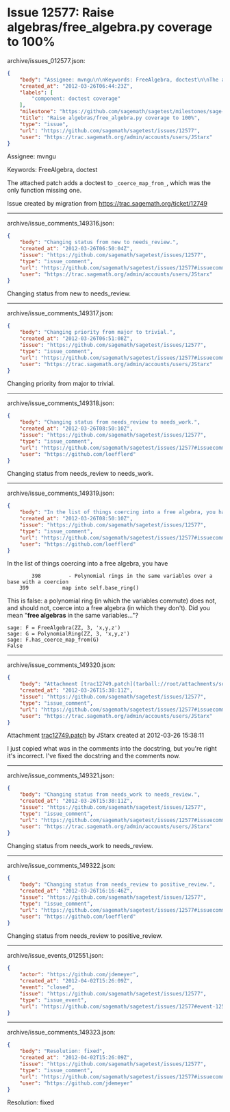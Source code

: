 # Issue 12577: Raise algebras/free_algebra.py coverage to 100%

archive/issues_012577.json:
```json
{
    "body": "Assignee: mvngu\n\nKeywords: FreeAlgebra, doctest\n\nThe attached patch adds a doctest to `_coerce_map_from_`, which was the only function missing one.\n\nIssue created by migration from https://trac.sagemath.org/ticket/12749\n\n",
    "created_at": "2012-03-26T06:44:23Z",
    "labels": [
        "component: doctest coverage"
    ],
    "milestone": "https://github.com/sagemath/sagetest/milestones/sage-5.0",
    "title": "Raise algebras/free_algebra.py coverage to 100%",
    "type": "issue",
    "url": "https://github.com/sagemath/sagetest/issues/12577",
    "user": "https://trac.sagemath.org/admin/accounts/users/JStarx"
}
```
Assignee: mvngu

Keywords: FreeAlgebra, doctest

The attached patch adds a doctest to `_coerce_map_from_`, which was the only function missing one.

Issue created by migration from https://trac.sagemath.org/ticket/12749





---

archive/issue_comments_149316.json:
```json
{
    "body": "Changing status from new to needs_review.",
    "created_at": "2012-03-26T06:50:04Z",
    "issue": "https://github.com/sagemath/sagetest/issues/12577",
    "type": "issue_comment",
    "url": "https://github.com/sagemath/sagetest/issues/12577#issuecomment-149316",
    "user": "https://trac.sagemath.org/admin/accounts/users/JStarx"
}
```

Changing status from new to needs_review.



---

archive/issue_comments_149317.json:
```json
{
    "body": "Changing priority from major to trivial.",
    "created_at": "2012-03-26T06:51:08Z",
    "issue": "https://github.com/sagemath/sagetest/issues/12577",
    "type": "issue_comment",
    "url": "https://github.com/sagemath/sagetest/issues/12577#issuecomment-149317",
    "user": "https://trac.sagemath.org/admin/accounts/users/JStarx"
}
```

Changing priority from major to trivial.



---

archive/issue_comments_149318.json:
```json
{
    "body": "Changing status from needs_review to needs_work.",
    "created_at": "2012-03-26T08:50:10Z",
    "issue": "https://github.com/sagemath/sagetest/issues/12577",
    "type": "issue_comment",
    "url": "https://github.com/sagemath/sagetest/issues/12577#issuecomment-149318",
    "user": "https://github.com/loefflerd"
}
```

Changing status from needs_review to needs_work.



---

archive/issue_comments_149319.json:
```json
{
    "body": "In the list of things coercing into a free algebra, you have\n\n```\n        398\t        - Polynomial rings in the same variables over a base with a coercion \n \t399\t          map into self.base_ring() \n```\n\nThis is false: a polynomial ring (in which the variables commute) does not, and should not, coerce into a free algebra (in which they don't). Did you mean \"**free algebras** in the same variables...\"?\n\n```\nsage: F = FreeAlgebra(ZZ, 3, 'x,y,z')\nsage: G = PolynomialRing(ZZ, 3, 'x,y,z')\nsage: F.has_coerce_map_from(G)\nFalse\n```\n",
    "created_at": "2012-03-26T08:50:10Z",
    "issue": "https://github.com/sagemath/sagetest/issues/12577",
    "type": "issue_comment",
    "url": "https://github.com/sagemath/sagetest/issues/12577#issuecomment-149319",
    "user": "https://github.com/loefflerd"
}
```

In the list of things coercing into a free algebra, you have

```
        398	        - Polynomial rings in the same variables over a base with a coercion 
 	399	          map into self.base_ring() 
```

This is false: a polynomial ring (in which the variables commute) does not, and should not, coerce into a free algebra (in which they don't). Did you mean "**free algebras** in the same variables..."?

```
sage: F = FreeAlgebra(ZZ, 3, 'x,y,z')
sage: G = PolynomialRing(ZZ, 3, 'x,y,z')
sage: F.has_coerce_map_from(G)
False
```




---

archive/issue_comments_149320.json:
```json
{
    "body": "Attachment [trac12749.patch](tarball://root/attachments/some-uuid/ticket12749/trac12749.patch) by JStarx created at 2012-03-26 15:38:11\n\nI just copied what was in the comments into the docstring, but you're right it's incorrect.  I've fixed the docstring and the comments now.",
    "created_at": "2012-03-26T15:38:11Z",
    "issue": "https://github.com/sagemath/sagetest/issues/12577",
    "type": "issue_comment",
    "url": "https://github.com/sagemath/sagetest/issues/12577#issuecomment-149320",
    "user": "https://trac.sagemath.org/admin/accounts/users/JStarx"
}
```

Attachment [trac12749.patch](tarball://root/attachments/some-uuid/ticket12749/trac12749.patch) by JStarx created at 2012-03-26 15:38:11

I just copied what was in the comments into the docstring, but you're right it's incorrect.  I've fixed the docstring and the comments now.



---

archive/issue_comments_149321.json:
```json
{
    "body": "Changing status from needs_work to needs_review.",
    "created_at": "2012-03-26T15:38:11Z",
    "issue": "https://github.com/sagemath/sagetest/issues/12577",
    "type": "issue_comment",
    "url": "https://github.com/sagemath/sagetest/issues/12577#issuecomment-149321",
    "user": "https://trac.sagemath.org/admin/accounts/users/JStarx"
}
```

Changing status from needs_work to needs_review.



---

archive/issue_comments_149322.json:
```json
{
    "body": "Changing status from needs_review to positive_review.",
    "created_at": "2012-03-26T16:16:46Z",
    "issue": "https://github.com/sagemath/sagetest/issues/12577",
    "type": "issue_comment",
    "url": "https://github.com/sagemath/sagetest/issues/12577#issuecomment-149322",
    "user": "https://github.com/loefflerd"
}
```

Changing status from needs_review to positive_review.



---

archive/issue_events_012551.json:
```json
{
    "actor": "https://github.com/jdemeyer",
    "created_at": "2012-04-02T15:26:09Z",
    "event": "closed",
    "issue": "https://github.com/sagemath/sagetest/issues/12577",
    "type": "issue_event",
    "url": "https://github.com/sagemath/sagetest/issues/12577#event-12551"
}
```



---

archive/issue_comments_149323.json:
```json
{
    "body": "Resolution: fixed",
    "created_at": "2012-04-02T15:26:09Z",
    "issue": "https://github.com/sagemath/sagetest/issues/12577",
    "type": "issue_comment",
    "url": "https://github.com/sagemath/sagetest/issues/12577#issuecomment-149323",
    "user": "https://github.com/jdemeyer"
}
```

Resolution: fixed
